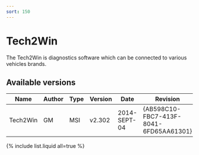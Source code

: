 ```yaml
---
sort: 150
---
```


# Tech2Win

The Tech2Win is diagnostics software which can be connected to various vehicles brands.

## Available versions

| Name     | Author | Type | Version | Date         | Revision                               | MD5 hash                         |
| -------- | ------ | ---- | ------- | ------------ | -------------------------------------- | -------------------------------- |
| Tech2Win | GM     | MSI  | v2.302  | 2014-SEPT-04 | {AB598C10-FBC7-413F-8041-6FD65AA61301} | 4f9c16b8c43ce88ffd118454772d9f28 |

{% include list.liquid all=true %}
